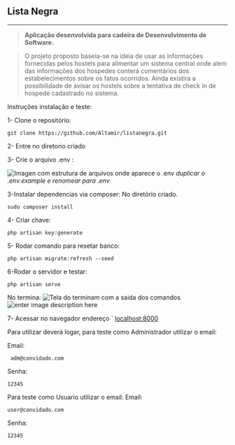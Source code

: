 



**Lista Negra**
-----------


----------


>**Aplicação desenvolvida para cadeira de Desenvolvimento de Software.**

>O projeto proposto baseia-se na ideia de usar as informações fornecidas pelos hostels para alimentar um sistema central onde alem das informações dos hospedes conterá comentários dos estabelecimentos sobre os fatos ocorridos. Ainda existira a possibilidade de avisar os hostels sobre a tentativa de check in de hospede cadastrado no sistema.

Instruções instalação e teste:

1- Clone o repositório:

    git clone https://github.com/Altamir/listanegra.git

2- Entre no diretorio criado

3- Crie o arquivo .env :

![Imagen com estrutura de arquivos onde aparece o .env](http://i.imgur.com/kaMngdy.png)  *duplicar o .env.example e renomear para .env*

3-Instalar dependencias via composer:
		No diretório criado.

    sudo composer install
    
4- Criar chave:	

    php artisan key:generate

5- Rodar comando para resetar banco:

    php artisan migrate:refresh --seed
6-Rodar o servidor e testar:

    php artisan serve


No termina:
![Tela do terminam com a saida dos comandos](http://i.imgur.com/ECtshVx.png?1)
![enter image description here](http://i.imgur.com/KYA2QwJ.png)


7- Acessar no navegador endereço `
[localhost:8000](http://localhost:8000)

Para utilizar deverá logar, para teste como Administrador utilizar o email:

Email:
   

     adm@convidado.com
Senha:

    12345
    
  Para teste como Usuario utilizar o email:
Email:

    user@convidado.com
Senha:

    12345

